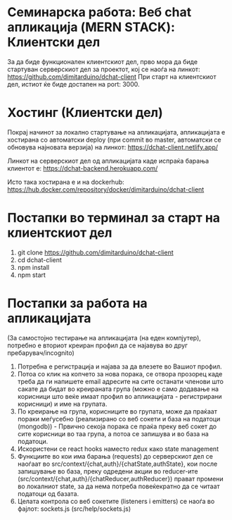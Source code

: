 # Семинарска работа: Веб chat апликација (MERN STACK): Клиентски дел
За да биде функционален клиентскиот дел, прво мора да биде стартуван серверскиот дел за проектот, кој се наоѓа на линкот: https://github.com/dimitarduino/dchat-client
При старт на клиентскиот дел, истиот ќе биде достапен на port: 3000.

# Хостинг (Клиентски дел)
Покрај начинот за локално стартување на апликацијата, апликацијата е хостирана со автоматски deploy (при commit во master, автоматски се обновува најновата верзија) на линкот: https://dchat-client.netlify.app/

Линкот на серверскиот дел од апликацијата каде испраќа барања клиентот е: https://dchat-backend.herokuapp.com/ 

Исто така хостирана е и на dockerhub: https://hub.docker.com/repository/docker/dimitarduino/dchat-client

# Постапки во терминал за старт на клиентскиот дел
1. git clone https://github.com/dimitarduino/dchat-client
2. cd dchat-client 
3. npm install
4. npm start


# Постапки за работа на апликацијата
(За самостојно тестирање на апликацијата (на еден компјутер), потребно е вториот креиран профил да се најавува во друг пребарувач/incognito)
1. Потребна е регистрација и најава за да влезете во Вашиот профил.
2. Потоа со клик на копчето за нова порака, се отвора прозорец каде треба да ги напишете email адресите на сите останати членови што сакате да бидат во креираната група (можно е само додавање на корисници што веќе имаат профил во апликацијата - регистрирани корисници) и име на групата.
3. По креирање на група, корисниците во групата, може да праќаат пораки меѓусебно (реализирано со веб сокети и база на податоци (mongodb)) - Првично секоја порака се праќа преку веб сокет до сите корисници во таа група, а потоа се запишува и во база на податоци.
4. Искористени се react hooks наместо redux како state management
5. Функциите во кои има барања (requests) до серверскиот дел се наоѓаат во src/context/{chat,auth}/{chatState,authState}, кои после запишување во база, преку одредени акции во reducer-ите (src/context/{chat,auth}/{chatReducer,authReducer}) прават промени во локалниот state, за да нема потреба повеќекратно да се читаат податоци од базата.
6. Целата контрола со веб сокетите (listeners i emitters) се наоѓа во фајлот: sockets.js (src/help/sockets.js)